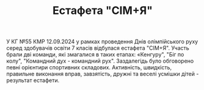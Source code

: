 ﻿---
title: Естафета "СІМ+Я"
---

У КГ №55 КМР 12.09.2024 у рамках проведення Днів олімпійського руху серед здобувачів освіти 7 класів відбулася естафета "СІМ+Я". Участь брали дві команди, які змагалися в таких етапах: «Кенгуру", "Біг по колу", "Командний дух - командний рух". Заздалегідь було обговорено певні орієнтири спортивних складових. Активність, швидкість, правильне виконання вправ, завзятість, дружні та веселі усмішки дітей - результат естафети.

<slideshow />
